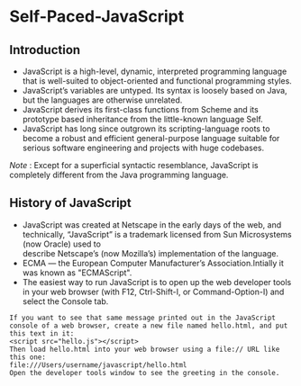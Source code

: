# Self-Paced-JavaScript

## Introduction

- JavaScript is a high-level, dynamic, interpreted programming language that is well-suited to object-oriented and functional programming styles.
- JavaScript’s variables are untyped. Its syntax is loosely based on Java, but the languages are otherwise unrelated.
- JavaScript derives its first-class functions from Scheme and its prototype based inheritance from the little-known language Self.
- JavaScript has long since outgrown its scripting-language roots to become a robust and efficient general-purpose language suitable for serious software engineering and
  projects with huge codebases.

*Note* : Except for a superficial syntactic resemblance, JavaScript is completely different from the Java programming language.

## History of JavaScript
- JavaScript was created at Netscape in the early days of the web, and technically, “JavaScript” is a trademark licensed from Sun Microsystems (now Oracle) used to    
  describe Netscape’s (now Mozilla’s) implementation of the language. 
- ECMA — the European Computer Manufacturer’s Association.Intially it was known as "ECMAScript".
- The easiest way to run JavaScript is to open up the web developer tools in your web browser (with F12, Ctrl-Shift-I, or Command-Option-I) and select
  the Console tab.

```
If you want to see that same message printed out in the JavaScript console of a web browser, create a new file named hello.html, and put this text in it:
<script src="hello.js"></script>
Then load hello.html into your web browser using a file:// URL like this one:
file:///Users/username/javascript/hello.html
Open the developer tools window to see the greeting in the console.
```
